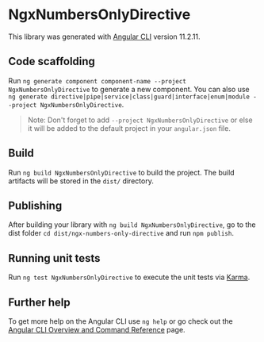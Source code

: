 # NgxNumbersOnlyDirective

This library was generated with [Angular CLI](https://github.com/angular/angular-cli) version 11.2.11.

## Code scaffolding

Run `ng generate component component-name --project NgxNumbersOnlyDirective` to generate a new component. You can also use `ng generate directive|pipe|service|class|guard|interface|enum|module --project NgxNumbersOnlyDirective`.
> Note: Don't forget to add `--project NgxNumbersOnlyDirective` or else it will be added to the default project in your `angular.json` file. 

## Build

Run `ng build NgxNumbersOnlyDirective` to build the project. The build artifacts will be stored in the `dist/` directory.

## Publishing

After building your library with `ng build NgxNumbersOnlyDirective`, go to the dist folder `cd dist/ngx-numbers-only-directive` and run `npm publish`.

## Running unit tests

Run `ng test NgxNumbersOnlyDirective` to execute the unit tests via [Karma](https://karma-runner.github.io).

## Further help

To get more help on the Angular CLI use `ng help` or go check out the [Angular CLI Overview and Command Reference](https://angular.io/cli) page.
